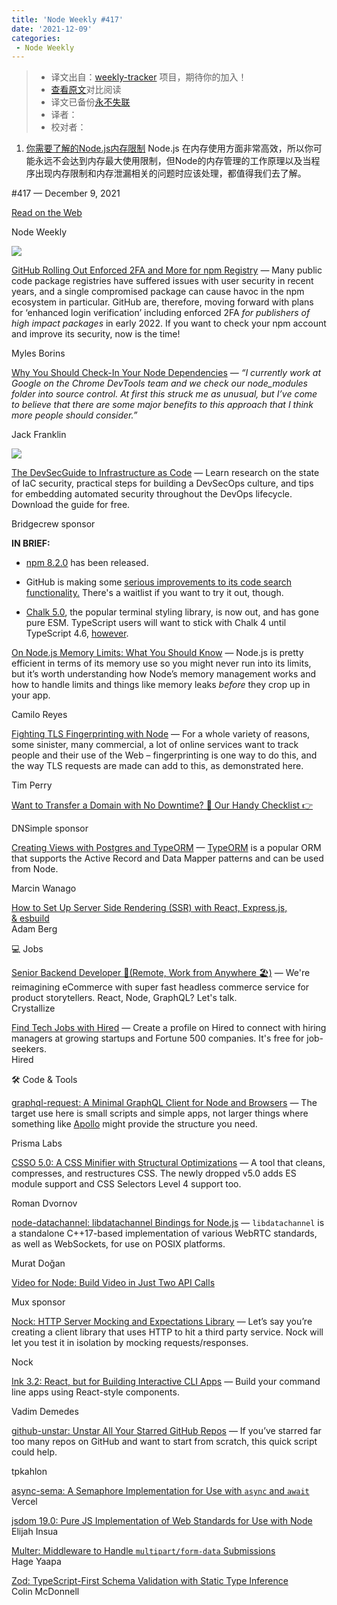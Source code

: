 ```yaml
---
title: 'Node Weekly #417'
date: '2021-12-09'
categories:
 - Node Weekly
---
```

> * 译文出自：[weekly-tracker](https://github.com/FEDarling/weekly-tracker) 项目，期待你的加入！
> * [查看原文](https://nodeweekly.com/link/117312/web)对比阅读
> * 译文已备份[永不失联]()
> * 译者：
> * 校对者：

1. [你需要了解的Node.js内存限制](./nodejs_memory_limits_what_you_should_know.md) Node.js 在内存使用方面非常高效，所以你可能永远不会达到内存最大使用限制，但Node的内存管理的工作原理以及当程序出现内存限制和内存泄漏相关的问题时应该处理，都值得我们去了解。
  
#​417 — December 9, 2021

[Read on the Web](https://nodeweekly.com/link/117312/web)

Node Weekly

[![](https://res.cloudinary.com/cpress/image/upload/w_1280,e_sharpen:60/f2jffhszv9r1n44wzxx8.jpg)](https://nodeweekly.com/link/117313/web)

[GitHub Rolling Out Enforced 2FA and More for npm Registry](https://nodeweekly.com/link/117313/web "github.blog") — Many public code package registries have suffered issues with user security in recent years, and a single compromised package can cause havoc in the npm ecosystem in particular. GitHub are, therefore, moving forward with plans for ‘enhanced login verification’ including enforced 2FA _for publishers of high impact packages_ in early 2022. If you want to check your npm account and improve its security, now is the time!

Myles Borins

[Why You Should Check-In Your Node Dependencies](https://nodeweekly.com/link/117314/web "www.jackfranklin.co.uk") — _“I currently work at Google on the Chrome DevTools team and we check our node\_modules folder into source control. At first this struck me as unusual, but I’ve come to believe that there are some major benefits to this approach that I think more people should consider.”_

Jack Franklin

[![](https://copm.s3.amazonaws.com/1830a3cb.jpg)](https://nodeweekly.com/link/117315/web)

[The DevSecGuide to Infrastructure as Code](https://nodeweekly.com/link/117315/web "bridgecrew.io") — Learn research on the state of IaC security, practical steps for building a DevSecOps culture, and tips for embedding automated security throughout the DevOps lifecycle. Download the guide for free.

Bridgecrew sponsor

**IN BRIEF:**

*   [npm 8.2.0](https://nodeweekly.com/link/117316/web) has been released.
    
*   GitHub is making some [serious improvements to its code search functionality.](https://nodeweekly.com/link/117317/web) There's a waitlist if you want to try it out, though.
    
*   [Chalk 5.0](https://nodeweekly.com/link/117318/web), the popular terminal styling library, is now out, and has gone pure ESM. TypeScript users will want to stick with Chalk 4 until TypeScript 4.6, [however](https://nodeweekly.com/link/117319/web).
    

[On Node.js Memory Limits: What You Should Know](https://nodeweekly.com/link/117320/web "blog.appsignal.com") — Node.js is pretty efficient in terms of its memory use so you might never run into its limits, but it’s worth understanding how Node’s memory management works and how to handle limits and things like memory leaks _before_ they crop up in your app.

Camilo Reyes

[Fighting TLS Fingerprinting with Node](https://nodeweekly.com/link/117321/web "httptoolkit.tech") — For a whole variety of reasons, some sinister, many commercial, a lot of online services want to track people and their use of the Web – fingerprinting is one way to do this, and the way TLS requests are made can add to this, as demonstrated here.

Tim Perry

[Want to Transfer a Domain with No Downtime? 👀 Our Handy Checklist 👉](https://nodeweekly.com/link/117322/web "dnsimple.link")

DNSimple sponsor

[Creating Views with Postgres and TypeORM](https://nodeweekly.com/link/117323/web "wanago.io") — [TypeORM](https://nodeweekly.com/link/117324/web) is a popular ORM that supports the Active Record and Data Mapper patterns and can be used from Node.

Marcin Wanago

[How to Set Up Server Side Rendering (SSR) with React, Express.js, & esbuild](https://nodeweekly.com/link/117325/web)  
Adam Berg

💻 Jobs

[Senior Backend Developer 🚀(Remote, Work from Anywhere 🏖)](https://nodeweekly.com/link/117326/web) — We're reimagining eCommerce with super fast headless commerce service for product storytellers. React, Node, GraphQL? Let's talk.  
Crystallize

[Find Tech Jobs with Hired](https://nodeweekly.com/link/117327/web) — Create a profile on Hired to connect with hiring managers at growing startups and Fortune 500 companies. It's free for job-seekers.  
Hired

🛠 Code & Tools

[graphql-request: A Minimal GraphQL Client for Node and Browsers](https://nodeweekly.com/link/117328/web "github.com") — The target use here is small scripts and simple apps, not larger things where something like [Apollo](https://nodeweekly.com/link/117329/web) might provide the structure you need.

Prisma Labs

[CSSO 5.0: A CSS Minifier with Structural Optimizations](https://nodeweekly.com/link/117330/web "github.com") — A tool that cleans, compresses, and restructures CSS. The newly dropped v5.0 adds ES module support and CSS Selectors Level 4 support too.

Roman Dvornov

[node-datachannel: libdatachannel Bindings for Node.js](https://nodeweekly.com/link/117331/web "github.com") — `libdatachannel` is a standalone C++17-based implementation of various WebRTC standards, as well as WebSockets, for use on POSIX platforms.

Murat Doğan

[Video for Node: Build Video in Just Two API Calls](https://nodeweekly.com/link/117332/web "get.mux.com")

Mux sponsor

[Nock: HTTP Server Mocking and Expectations Library](https://nodeweekly.com/link/117333/web "github.com") — Let’s say you’re creating a client library that uses HTTP to hit a third party service. Nock will let you test it in isolation by mocking requests/responses.

Nock

[Ink 3.2: React, but for Building Interactive CLI Apps](https://nodeweekly.com/link/117334/web "github.com") — Build your command line apps using React-style components.

Vadim Demedes

[github-unstar: Unstar All Your Starred GitHub Repos](https://nodeweekly.com/link/117335/web "github.com") — If you’ve starred far too many repos on GitHub and want to start from scratch, this quick script could help.

tpkahlon

[async-sema: A Semaphore Implementation for Use with `async` and `await`](https://nodeweekly.com/link/117336/web)  
Vercel

[jsdom 19.0: Pure JS Implementation of Web Standards for Use with Node](https://nodeweekly.com/link/117337/web)  
Elijah Insua

[Multer: Middleware to Handle `multipart/form-data` Submissions](https://nodeweekly.com/link/117338/web)  
Hage Yaapa

[Zod: TypeScript-First Schema Validation with Static Type Inference](https://nodeweekly.com/link/117339/web)  
Colin McDonnell
